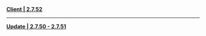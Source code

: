 **[Client | 2.7.52](https://autopatchcn.yuanshen.com/client_app/download/beta_pc/20220527104129_Lzc4Gu93VnFQrmei/YuanShen_2.7.52_beta.zip)**

-----

**[Update | 2.7.50 - 2.7.51](https://autopatchcn.yuanshen.com/client_app/beta_update/hk4e_cn/28/game_2.7.50_2.7.51_hdiff_oX0jOmAIsygSF8Kl.zip)**